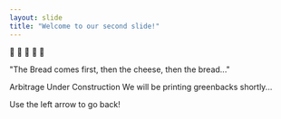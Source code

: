 ```yaml
---
layout: slide
title: "Welcome to our second slide!"
---
```

:bread: :cheese: :baguette_bread: :pizza: :pancakes:

"The Bread comes first, then the cheese, then the bread..."


Arbitrage Under Construction
We will be printing greenbacks shortly...

Use the left arrow to go back!
